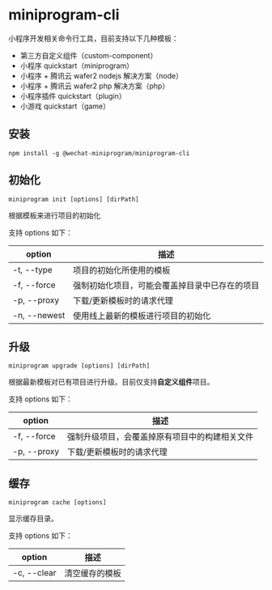 # miniprogram-cli

小程序开发相关命令行工具，目前支持以下几种模板：

* 第三方自定义组件（custom-component）
* 小程序 quickstart（miniprogram）
* 小程序 + 腾讯云 wafer2 nodejs 解决方案（node）
* 小程序 + 腾讯云 wafer2 php 解决方案（php）
* 小程序插件 quickstart（plugin）
* 小游戏 quickstart（game）

## 安装

```
npm install -g @wechat-miniprogram/miniprogram-cli
```

## 初始化

```
miniprogram init [options] [dirPath]
```

根据模板来进行项目的初始化

支持 options 如下：

| option | 描述 |
|---|---|
| -t, --type | 项目的初始化所使用的模板 |
| -f, --force | 强制初始化项目，可能会覆盖掉目录中已存在的项目 |
| -p, --proxy | 下载/更新模板时的请求代理 |
| -n, --newest | 使用线上最新的模板进行项目的初始化 |

## 升级

```
miniprogram upgrade [options] [dirPath]
```

根据最新模板对已有项目进行升级。目前仅支持**自定义组件**项目。

支持 options 如下：

| option | 描述 |
|---|---|
| -f, --force | 强制升级项目，会覆盖掉原有项目中的构建相关文件 |
| -p, --proxy | 下载/更新模板时的请求代理 |

## 缓存

```
miniprogram cache [options]
```

显示缓存目录。

支持 options 如下：

| option | 描述 |
|---|---|
| -c, --clear | 清空缓存的模板 |
